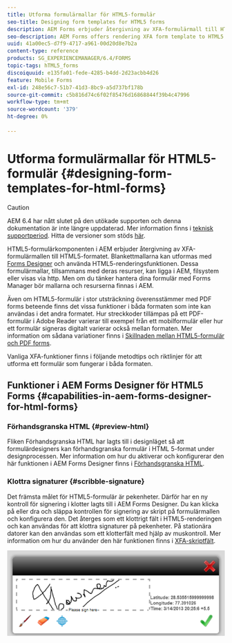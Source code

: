 ```yaml
---
title: Utforma formulärmallar för HTML5-formulär
seo-title: Designing form templates for HTML5 forms
description: AEM Forms erbjuder återgivning av XFA-formulärmall till HTML5-format. Formulärdesigners kan utforma formulärmallar med Designer och använda HTML5-renderingsfunktionen.
seo-description: AEM Forms offers rendering XFA form template to HTML5 format. Form designers can design form templates using Designer and use the HTML5 rendition capability.
uuid: 41a00ec5-d7f9-4717-a961-00d20d8e7b2a
content-type: reference
products: SG_EXPERIENCEMANAGER/6.4/FORMS
topic-tags: hTML5_forms
discoiquuid: e135fa01-fede-4285-b4dd-2d23acbb4d26
feature: Mobile Forms
exl-id: 248e56c7-51b7-41d3-8bc9-a5d737bf178b
source-git-commit: c5b816d74c6f02f85476d16868844f39b4c47996
workflow-type: tm+mt
source-wordcount: '379'
ht-degree: 0%

---
```


# Utforma formulärmallar för HTML5-formulär {#designing-form-templates-for-html-forms}

>[!CAUTION]
>
>AEM 6.4 har nått slutet på den utökade supporten och denna dokumentation är inte längre uppdaterad. Mer information finns i [teknisk supportperiod](https://helpx.adobe.com/support/programs/eol-matrix.html). Hitta de versioner som stöds [här](https://experienceleague.adobe.com/docs/).

HTML5-formulärkomponenten i AEM erbjuder återgivning av XFA-formulärmallen till HTML5-formatet. Blankettmallarna kan utformas med [Forms Designer](https://www.adobe.com/go/learn_aemforms_designer_63) och använda HTML5-renderingsfunktionen. Dessa formulärmallar, tillsammans med deras resurser, kan ligga i AEM, filsystem eller visas via http. Men om du tänker hantera dina formulär med Forms Manager bör mallarna och resurserna finnas i AEM.

Även om HTML5-formulär i stor utsträckning överensstämmer med PDF forms beteende finns det vissa funktioner i båda formaten som inte kan användas i det andra formatet. Hur streckkoder tillämpas på ett PDF-formulär i Adobe Reader varierar till exempel från ett mobilformulär eller hur ett formulär signeras digitalt varierar också mellan formaten. Mer information om sådana variationer finns i [Skillnaden mellan HTML5-formulär och PDF forms](/help/forms/using/feature-differentiation-html5-forms-pdf-forms.md).

Vanliga XFA-funktioner finns i följande metodtips och riktlinjer för att utforma ett formulär som fungerar i båda formaten.

## Funktioner i AEM Forms Designer för HTML5 Forms {#capabilities-in-aem-forms-designer-for-html-forms}

### Förhandsgranska HTML {#preview-html}

Fliken Förhandsgranska HTML har lagts till i designläget så att formulärdesigners kan förhandsgranska formulär i HTML 5-format under designprocessen. Mer information om hur du aktiverar och konfigurerar den här funktionen i AEM Forms Designer finns i [Förhandsgranska HTML](/help/forms/using/preview-xdp-forms-html.md).

### Klottra signaturer {#scribble-signature}

Det främsta målet för HTML5-formulär är pekenheter. Därför har en ny kontroll för signering i klotter lagts till i AEM Forms Designer. Du kan klicka på eller dra och släppa kontrollen för signering av skript på formulärmallen och konfigurera den. Det återges som ett klottrigt fält i HTML5-renderingen och kan användas för att klottra signaturer på pekenheter. På stationära datorer kan den användas som ett klotterfält med hjälp av muskontroll. Mer information om hur du använder den här funktionen finns i [XFA-skriptfält](/help/forms/using/scribble-signature.md).

![4](assets/4.png)
